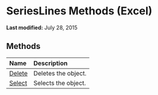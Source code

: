 
# SeriesLines Methods (Excel)

 **Last modified:** July 28, 2015


## Methods



|**Name**|**Description**|
|:-----|:-----|
| [Delete](8d6869b2-64fa-00b8-5ac8-2ac1d1c8b22b.md)|Deletes the object.|
| [Select](006ff5c4-6f82-2fc7-1349-5a3a737b8ed3.md)|Selects the object.|
